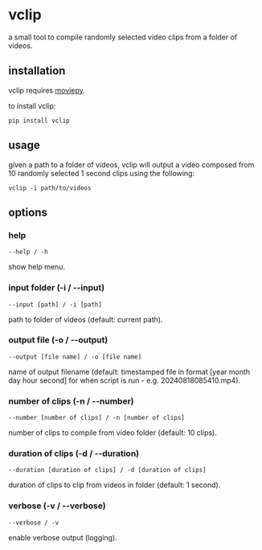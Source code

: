 # vclip

a small tool to compile randomly selected video clips from a folder of videos.

## installation

vclip requires [moviepy](https://pypi.org/project/moviepy/).

to install vclip:

    pip install vclip

## usage

given a path to a folder of videos, vclip will output a video composed from 10 randomly selected 1 second clips using the following:

    vclip -i path/to/videos

## options

### help

    --help / -h

show help menu.

### input folder (-i / --input)

    --input [path] / -i [path]

path to folder of videos (default: current path).

### output file (-o / --output)

    --output [file name] / -o [file name]

name of output filename (default: timestamped file in format [year month day hour second] for when script is run - e.g. 20240818085410.mp4).

### number of clips (-n / --number)

    --number [number of clips] / -n [number of clips]

number of clips to compile from video folder (default: 10 clips).

### duration of clips (-d / --duration)

    --duration [duration of clips] / -d [duration of clips]

duration of clips to clip from videos in folder (default: 1 second).

### verbose (-v / --verbose)

    --verbose / -v

enable verbose output (logging).